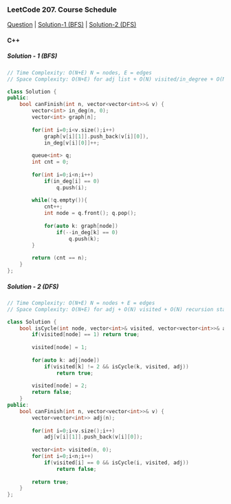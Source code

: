 ### LeetCode 207. Course Schedule

[Question](https://leetcode.com/problems/course-schedule/)
| [Solution-1 (BFS)](https://leetcode.com/submissions/detail/514037898/)
| [Solution-2 (DFS)](https://leetcode.com/submissions/detail/584643587/)

#### C++

##### Solution - 1 (BFS)
```c++
// Time Complexity: O(N+E) N = nodes, E = edges
// Space Complexity: O(N+E) for adj list + O(N) visited/in_degree + O(N) queue

class Solution {
public:
    bool canFinish(int n, vector<vector<int>>& v) {
        vector<int> in_deg(n, 0);
        vector<int> graph[n];
        
        for(int i=0;i<v.size();i++)
            graph[v[i][1]].push_back(v[i][0]),
            in_deg[v[i][0]]++;
        
        queue<int> q;
        int cnt = 0;
        
        for(int i=0;i<n;i++)
            if(in_deg[i] == 0)
                q.push(i);
        
        while(!q.empty()){
            cnt++;
            int node = q.front(); q.pop();
            
            for(auto k: graph[node])
                if(--in_deg[k] == 0)
                    q.push(k);
        }
        
        return (cnt == n);
    }
};
```

##### Solution - 2 (DFS)
```c++
// Time Complexity: O(N+E) N = nodes + E = edges
// Space Complexity: O(N+E) for adj + O(N) visited + O(N) recursion stack

class Solution {
    bool isCycle(int node, vector<int>& visited, vector<vector<int>>& adj){
        if(visited[node] == 1) return true;
        
        visited[node] = 1;
        
        for(auto k: adj[node])
            if(visited[k] != 2 && isCycle(k, visited, adj))
                return true;
        
        visited[node] = 2;
        return false;
    }
public:
    bool canFinish(int n, vector<vector<int>>& v) {
        vector<vector<int>> adj(n);
        
        for(int i=0;i<v.size();i++)
            adj[v[i][1]].push_back(v[i][0]);
        
        vector<int> visited(n, 0);
        for(int i=0;i<n;i++)
            if(visited[i] == 0 && isCycle(i, visited, adj))
                return false;
        
        return true;
    }
};
```